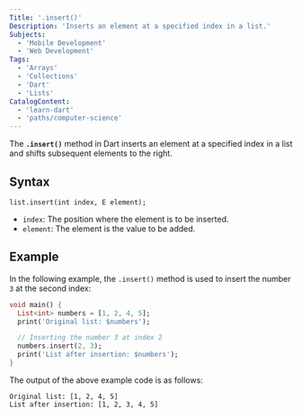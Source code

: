 ```yaml
---
Title: '.insert()'
Description: 'Inserts an element at a specified index in a list.'
Subjects:
  - 'Mobile Development'
  - 'Web Development'
Tags:
  - 'Arrays'
  - 'Collections'
  - 'Dart'
  - 'Lists'
CatalogContent:
  - 'learn-dart'
  - 'paths/computer-science'
---
```


The **`.insert()`** method in Dart inserts an element at a specified index in a list and shifts subsequent elements to the right.

## Syntax

```pseudo
list.insert(int index, E element);
```

- `index`: The position where the element is to be inserted.
- `element`: The element is the value to be added.

## Example

In the following example, the `.insert()` method is used to insert the number `3` at the second index:

```dart
void main() {
  List<int> numbers = [1, 2, 4, 5];
  print('Original list: $numbers');

  // Inserting the number 3 at index 2
  numbers.insert(2, 3);
  print('List after insertion: $numbers');
}
```

The output of the above example code is as follows:

```shell
Original list: [1, 2, 4, 5]
List after insertion: [1, 2, 3, 4, 5]
```
